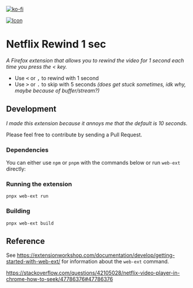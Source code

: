 [![ko-fi](https://ko-fi.com/img/githubbutton_sm.svg)](https://ko-fi.com/L3L0BR8QG)

[![Icon](https://addons.mozilla.org/user-media/addon_icons/2655/2655859-64.png)](https://addons.mozilla.org/en-US/firefox/addon/netflix-rewind-1-sec/)

# Netflix Rewind 1 sec
_A Firefox extension that allows you to rewind the video for 1 second each time you press the < key._

- Use <kbd><</kbd> or <kbd>,</kbd> to rewind with 1 second
- Use <kbd>></kbd> or <kbd>.</kbd> to skip with 5 seconds _(does get stuck sometimes, idk why, maybe because of buffer/stream?)_

## Development
_I made this extension because it annoys me that the default is 10 seconds._

Please feel free to contribute by sending a Pull Request.

### Dependencies
You can either use `npm` or `pnpm` with the commands below or run `web-ext` directly:

### Running the extension
`pnpx web-ext run`

### Building
`pnpx web-ext build`

## Reference

See https://extensionworkshop.com/documentation/develop/getting-started-with-web-ext/ for information about the `web-ext` command.

https://stackoverflow.com/questions/42105028/netflix-video-player-in-chrome-how-to-seek/47786376#47786376
